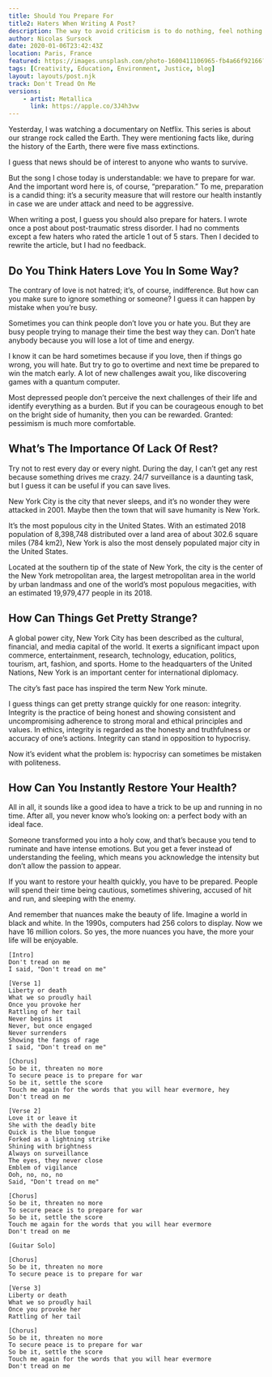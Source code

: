 ```yaml
---
title: Should You Prepare For
title2: Haters When Writing A Post?
description: The way to avoid criticism is to do nothing, feel nothing and think nothing. It's about taking risks and imagining what to do in case of failure.
author: Nicolas Sursock
date: 2020-01-06T23:42:43Z
location: Paris, France
featured: https://images.unsplash.com/photo-1600411106965-fb4a66f92166?ixlib=rb-1.2.1&ixid=MnwxMjA3fDB8MHxwaG90by1wYWdlfHx8fGVufDB8fHx8&auto=format&fit=crop
tags: [Creativity, Education, Environment, Justice, blog]
layout: layouts/post.njk
track: Don't Tread On Me
versions:
    - artist: Metallica
      link: https://apple.co/3J4h3vw
---
```


Yesterday, I was watching a documentary on Netflix. This series is about our strange rock called the Earth. They were mentioning facts like, during the history of the Earth, there were five mass extinctions.

I guess that news should be of interest to anyone who wants to survive.

But the song I chose today is understandable: we have to prepare for war. And the important word here is, of course, “preparation.” To me, preparation is a candid thing: it’s a security measure that will restore our health instantly in case we are under attack and need to be aggressive.

When writing a post, I guess you should also prepare for haters. I wrote once a post about post-traumatic stress disorder. I had no comments except a few haters who rated the article 1 out of 5 stars. Then I decided to rewrite the article, but I had no feedback.

## Do You Think Haters Love You In Some Way?
The contrary of love is not hatred; it’s, of course, indifference. But how can you make sure to ignore something or someone? I guess it can happen by mistake when you’re busy.

Sometimes you can think people don’t love you or hate you. But they are busy people trying to manage their time the best way they can. Don’t hate anybody because you will lose a lot of time and energy.

I know it can be hard sometimes because if you love, then if things go wrong, you will hate. But try to go to overtime and next time be prepared to win the match early. A lot of new challenges await you, like discovering games with a quantum computer.

Most depressed people don’t perceive the next challenges of their life and identify everything as a burden. But if you can be courageous enough to bet on the bright side of humanity, then you can be rewarded. Granted: pessimism is much more comfortable.

## What’s The Importance Of Lack Of Rest?
Try not to rest every day or every night. During the day, I can’t get any rest because something drives me crazy. 24/7 surveillance is a daunting task, but I guess it can be useful if you can save lives.

New York City is the city that never sleeps, and it’s no wonder they were attacked in 2001. Maybe then the town that will save humanity is New York.

It’s the most populous city in the United States. With an estimated 2018 population of 8,398,748 distributed over a land area of about 302.6 square miles (784 km2), New York is also the most densely populated major city in the United States.

Located at the southern tip of the state of New York, the city is the center of the New York metropolitan area, the largest metropolitan area in the world by urban landmass and one of the world’s most populous megacities, with an estimated 19,979,477 people in its 2018.

## How Can Things Get Pretty Strange?
A global power city, New York City has been described as the cultural, financial, and media capital of the world. It exerts a significant impact upon commerce, entertainment, research, technology, education, politics, tourism, art, fashion, and sports. Home to the headquarters of the United Nations, New York is an important center for international diplomacy.

The city’s fast pace has inspired the term New York minute.

I guess things can get pretty strange quickly for one reason: integrity. Integrity is the practice of being honest and showing consistent and uncompromising adherence to strong moral and ethical principles and values. In ethics, integrity is regarded as the honesty and truthfulness or accuracy of one’s actions. Integrity can stand in opposition to hypocrisy.

Now it’s evident what the problem is: hypocrisy can sometimes be mistaken with politeness.

## How Can You Instantly Restore Your Health?
All in all, it sounds like a good idea to have a trick to be up and running in no time. After all, you never know who’s looking on: a perfect body with an ideal face.

Someone transformed you into a holy cow, and that’s because you tend to ruminate and have intense emotions. But you get a fever instead of understanding the feeling, which means you acknowledge the intensity but don’t allow the passion to appear.

If you want to restore your health quickly, you have to be prepared. People will spend their time being cautious, sometimes shivering, accused of hit and run, and sleeping with the enemy.

And remember that nuances make the beauty of life. Imagine a world in black and white. In the 1990s, computers had 256 colors to display. Now we have 16 million colors. So yes, the more nuances you have, the more your life will be enjoyable.

```
[Intro]
Don't tread on me
I said, "Don't tread on me"

[Verse 1]
Liberty or death
What we so proudly hail
Once you provoke her
Rattling of her tail
Never begins it
Never, but once engaged
Never surrenders
Showing the fangs of rage
I said, "Don't tread on me"

[Chorus]
So be it, threaten no more
To secure peace is to prepare for war
So be it, settle the score
Touch me again for the words that you will hear evermore, hey
Don't tread on me

[Verse 2]
Love it or leave it
She with the deadly bite
Quick is the blue tongue
Forked as a lightning strike
Shining with brightness
Always on surveillance
The eyes, they never close
Emblem of vigilance
Ooh, no, no, no
Said, "Don't tread on me"

[Chorus]
So be it, threaten no more
To secure peace is to prepare for war
So be it, settle the score
Touch me again for the words that you will hear evermore
Don't tread on me

[Guitar Solo]

[Chorus]
So be it, threaten no more
To secure peace is to prepare for war

[Verse 3]
Liberty or death
What we so proudly hail
Once you provoke her
Rattling of her tail

[Chorus]
So be it, threaten no more
To secure peace is to prepare for war
So be it, settle the score
Touch me again for the words that you will hear evermore
Don't tread on me
```

